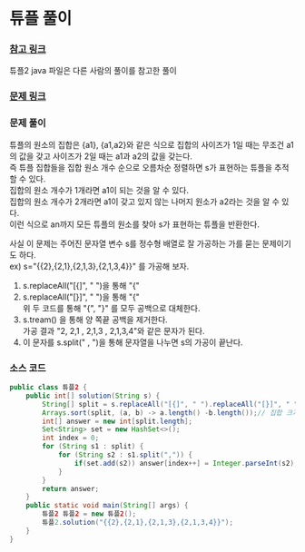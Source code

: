 # 튜플 풀이

### [참고 링크](https://school.programmers.co.kr/learn/courses/30/lessons/64065/solution_groups?language=java)
튜플2 java 파일은 다른 사람의 풀이를 참고한 풀이


### [문제 링크](https://school.programmers.co.kr/learn/courses/30/lessons/64065)

### 문제 풀이
튜플의 원소의 집합은 {a1}, {a1,a2}와 같은 식으로 집합의 사이즈가 1일 때는 무조건 a1의 값을 갖고 사이즈가 2일 때는 a1과 a2의 값을 갖는다. </br>
즉 튜플 집합들을 집합 원소 개수 순으로 오름차순 정렬하면 s가 표현하는 튜플을 추적할 수 있다. </br>
집합의 원소 개수가 1개라면 a1이 되는 것을 알 수 있다. </br>
집합의 원소 개수가 2개라면 a1이 갖고 있지 않는 나머지 원소가 a2라는 것을 알 수 있다. </br>
이런 식으로 an까지 모든 튜플의 원소를 찾아 s가 표현하는 튜플을 반환한다. </br>

사실 이 문제는 주어진 문자열 변수 s를 정수형 배열로 잘 가공하는 가를 묻는 문제이기도 하다.</br>
ex) s="{{2},{2,1},{2,1,3},{2,1,3,4}}" 를 가공해 보자.
1. s.replaceAll("[{]", " ")을 통해 "{" 
2. s.replaceAll("[}]", " ")을 통해 "{" </br>
위 두 코드를 통해 "{", "}" 를 모두 공백으로 대체한다.
3. s.tream() 을 통해 양 쪽끝 공백을 제거한다. </br>
가공 결과 "2, 2,1 , 2,1,3 , 2,1,3,4"와 같은 문자가 된다. 
4. 이 문자를 s.split(" , ")을 통해 문자열을 나누면 s의 가공이 끝난다.  


### 소스 코드
```java
public class 튜플2 {
    public int[] solution(String s) {
        String[] split = s.replaceAll("[{]", " ").replaceAll("[}]", " ").trim().split(" , "); // 문자열 가공
        Arrays.sort(split, (a, b) -> a.length() -b.length());// 집합 크기순으로 정렬
        int[] answer = new int[split.length];
        Set<String> set = new HashSet<>();
        int index = 0;
        for (String s1 : split) {
            for (String s2 : s1.split(",")) {
                if(set.add(s2)) answer[index++] = Integer.parseInt(s2); //an 찾기
            }
        }
        return answer;
    }
    public static void main(String[] args) {
        튜플2 튜플2 = new 튜플2();
        튜플2.solution("{{2},{2,1},{2,1,3},{2,1,3,4}}");
    }
}
```